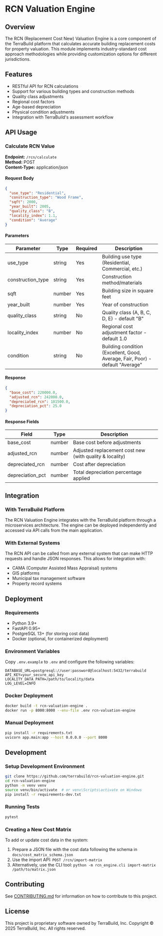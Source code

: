 # RCN Valuation Engine

## Overview

The RCN (Replacement Cost New) Valuation Engine is a core component of the TerraBuild platform that calculates accurate building replacement costs for property valuation. This module implements industry-standard cost approach methodologies while providing customization options for different jurisdictions.

## Features

- RESTful API for RCN calculations
- Support for various building types and construction methods
- Quality class adjustments
- Regional cost factors
- Age-based depreciation
- Physical condition adjustments
- Integration with TerraBuild's assessment workflow

## API Usage

### Calculate RCN Value

**Endpoint:** `/rcn/calculate`  
**Method:** POST  
**Content-Type:** application/json

#### Request Body

```json
{
  "use_type": "Residential",
  "construction_type": "Wood Frame",
  "sqft": 2000,
  "year_built": 2005,
  "quality_class": "B",
  "locality_index": 1.1,
  "condition": "Average"
}
```

#### Parameters

| Parameter | Type | Required | Description |
|-----------|------|----------|-------------|
| use_type | string | Yes | Building use type (Residential, Commercial, etc.) |
| construction_type | string | Yes | Construction method/materials |
| sqft | number | Yes | Building size in square feet |
| year_built | number | Yes | Year of construction |
| quality_class | string | No | Quality class (A, B, C, D, E) - default "B" |
| locality_index | number | No | Regional cost adjustment factor - default 1.0 |
| condition | string | No | Building condition (Excellent, Good, Average, Fair, Poor) - default "Average" |

#### Response

```json
{
  "base_cost": 220000.0,
  "adjusted_rcn": 242000.0,
  "depreciated_rcn": 181500.0,
  "depreciation_pct": 25.0
}
```

#### Response Fields

| Field | Type | Description |
|-------|------|-------------|
| base_cost | number | Base cost before adjustments |
| adjusted_rcn | number | Adjusted replacement cost new (with quality & locality) |
| depreciated_rcn | number | Cost after depreciation |
| depreciation_pct | number | Total depreciation percentage applied |

## Integration

### With TerraBuild Platform

The RCN Valuation Engine integrates with the TerraBuild platform through a microservices architecture. The engine can be deployed independently and accessed via API calls from the main application.

### With External Systems

The RCN API can be called from any external system that can make HTTP requests and handle JSON responses. This allows for integration with:

- CAMA (Computer Assisted Mass Appraisal) systems
- GIS platforms
- Municipal tax management software
- Property record systems

## Deployment

### Requirements

- Python 3.9+
- FastAPI 0.95+
- PostgreSQL 13+ (for storing cost data)
- Docker (optional, for containerized deployment)

### Environment Variables

Copy `.env.example` to `.env` and configure the following variables:

```
DATABASE_URL=postgresql://user:password@localhost:5432/terrabuild
API_KEY=your_secure_api_key
LOCALITY_DATA_PATH=/path/to/locality/data
LOG_LEVEL=INFO
```

### Docker Deployment

```bash
docker build -t rcn-valuation-engine .
docker run -p 8000:8000 --env-file .env rcn-valuation-engine
```

### Manual Deployment

```bash
pip install -r requirements.txt
uvicorn app.main:app --host 0.0.0.0 --port 8000
```

## Development

### Setup Development Environment

```bash
git clone https://github.com/terrabuild/rcn-valuation-engine.git
cd rcn-valuation-engine
python -m venv venv
source venv/bin/activate  # or venv\Scripts\activate on Windows
pip install -r requirements-dev.txt
```

### Running Tests

```bash
pytest
```

### Creating a New Cost Matrix

To add or update cost data in the system:

1. Prepare a JSON file with the cost data following the schema in `docs/cost_matrix_schema.json`
2. Use the import API: `POST /rcn/import-matrix`
3. Alternatively, use the CLI tool: `python -m rcn_engine.cli import-matrix /path/to/matrix.json`

## Contributing

See [CONTRIBUTING.md](CONTRIBUTING.md) for information on how to contribute to this project.

## License

This project is proprietary software owned by TerraBuild, Inc.
Copyright © 2025 TerraBuild, Inc. All rights reserved.